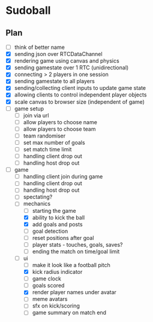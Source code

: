 # Sudoball

## Plan
- [ ] think of better name
- [x] sending json over RTCDataChannel
- [x] rendering game using canvas and physics
- [x] sending gamestate over 1 RTC (unidirectional)
- [x] connecting > 2 players in one session
- [x] sending gamestate to all players
- [x] sending/collecting client inputs to update game state
- [x] allowing clients to control independent player objects
- [x] scale canvas to browser size (independent of game)
- [ ] game setup
    - [ ] join via url
    - [ ] allow players to choose name
    - [ ] allow players to choose team
    - [ ] team randomiser
    - [ ] set max number of goals
    - [ ] set match time limit
    - [ ] handling client drop out
    - [ ] handling host drop out
- [ ] game
    - [ ] handling client join during game
    - [ ] handling client drop out
    - [ ] handling host drop out
    - [ ] spectating?
    - [ ] mechanics
        - [ ] starting the game
        - [x] ability to kick the ball
        - [x] add goals and posts
        - [ ] goal detection
        - [ ] reset positions after goal
        - [ ] player stats - touches, goals, saves?
        - [ ] ending the match on time/goal limit
    - [ ] ui
        - [ ] make it look like a football pitch
        - [x] kick radius indicator
        - [ ] game clock
        - [ ] goals scored
        - [x] render player names under avatar
        - [ ] meme avatars
        - [ ] sfx on kick/scoring
        - [ ] game summary on match end
